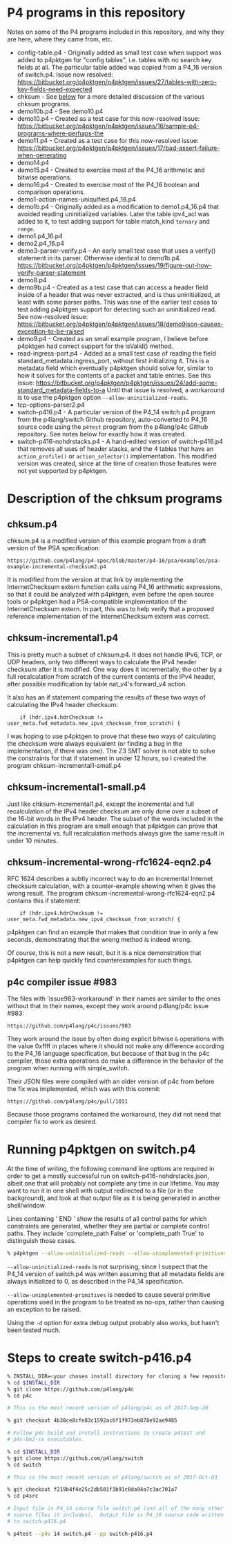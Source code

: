 # P4 programs in this repository

Notes on some of the P4 programs included in this repository, and why
they are here, where they came from, etc.

* config-table.p4 - Originally added as small test case when support
  was added to p4pktgen for "config tables", i.e. tables with no
  search key fields at all.  The particular table added was copied
  from a P4_16 version of switch.p4.  Issue now resolved:
  https://bitbucket.org/p4pktgen/p4pktgen/issues/27/tables-with-zero-key-fields-need-expected
* chksum - See [below](#description-of-the-chksum-programs) for a more
  detailed discussion of the various chksum programs.
* demo10b.p4 - See demo10.p4
* demo10.p4 - Created as a test case for this now-resolved issue:
  https://bitbucket.org/p4pktgen/p4pktgen/issues/16/sample-p4-programs-where-perhaps-the
* demo11.p4 - Created as a test case for this now-resolved issue:
  https://bitbucket.org/p4pktgen/p4pktgen/issues/17/bad-assert-failure-when-generating
* demo14.p4
* demo15.p4 - Created to exercise most of the P4_16 arithmetic and
  bitwise operations.
* demo16.p4 - Created to exercise most of the P4_16 boolean and
  comparison operations.
* demo1-action-names-uniquified.p4_16.p4
* demo1b.p4 - Originally added as a modification to demo1.p4_16.p4 that
  avoided reading uninitialized variables.  Later the table ipv4_acl was
  added to it, to test adding support for table match_kind `ternary` and
  `range`.
* demo1.p4_16.p4
* demo2.p4_16.p4
* demo3-parser-verify.p4 - An early small test case that uses a
  verify() statement in its parser.  Otherwise identical to demo1b.p4.
  https://bitbucket.org/p4pktgen/p4pktgen/issues/19/figure-out-how-verify-parser-statement
* demo8.p4
* demo9b.p4 - Created as a test case that can access a header field
  inside of a header that was never extracted, and is thus
  uninitialized, at least with some parser paths.  This was one of the
  earlier test cases to test adding p4pktgen support for detecting
  such an uninitialized read.  See now-resolved issue:
  https://bitbucket.org/p4pktgen/p4pktgen/issues/18/demo9json-causes-exception-to-be-raised
* demo9.p4 - Created as an small example program, I believe before
  p4pktgen had correct support for the isValid() method.
* read-ingress-port.p4 - Added as a small test case of reading the field
standard_metadata.ingress_port, without first initializing it.  This
is a metadata field which eventually p4pktgen should solve for,
similar to how it solves for the contents of a packet and table
entries.  See this issue: https://bitbucket.org/p4pktgen/p4pktgen/issues/24/add-some-standard_metadata-fields-to-a
  Until that issue is resolved, a workaround is to use the p4pktgen
  option `--allow-uninitialized-reads`.
* tcp-options-parser2.p4
* switch-p416.p4 - A particular version of the P4_14 switch.p4 program
  from the p4lang/switch Github repository, auto-converted to P4_16
  source code using the `p4test` program from the p4lang/p4c Github
  repository.  See notes below for exactly how it was created.
* switch-p416-nohdrstacks.p4 - A hand-edited version of switch-p416.p4
  that removes all uses of header stacks, and the 4 tables that have
  an `action_profile()` or `action_selector()` implementation.  This
  modified version was created, since at the time of creation those
  features were not yet supported by p4pktgen.


# Description of the chksum programs


## chksum.p4

chksum.p4 is a modified version of this example program from a draft
version of the PSA specification:

    https://github.com/p4lang/p4-spec/blob/master/p4-16/psa/examples/psa-example-incremental-checksum2.p4

It is modified from the version at that link by implementing the
InternetChecksum extern function calls using P4_16 arithmetic expressions,
so that it could be analyzed with p4pktgen, even before the open
source tools or p4pktgen had a PSA-compatible implementation of the
InternetChecksum extern.  In part, this was to help verify that a
proposed reference implementation of the InternetChecksum extern was
correct.


## chksum-incremental1.p4

This is pretty much a subset of chksum.p4.  It does not handle IPv6,
TCP, or UDP headers, only two different ways to calculate the IPv4
header checksum after it is modified.  One way does it incrementally,
the other by a full recalculation from scratch of the current contents
of the IPv4 header, after possible modification by table nat_v4's
forward_v4 action.

It also has an if statement comparing the results of these two ways of
calculating the IPv4 header checksum:

        if (hdr.ipv4.hdrChecksum != user_meta.fwd_metadata.new_ipv4_checksum_from_scratch) {

I was hoping to use p4pktgen to prove that these two ways of
calculating the checksum were always equivalent (or finding a bug in
the implementation, if there was one).  The Z3 SMT solver is not able
to solve the constraints for that if statement in under 12 hours, so I
created the program chksum-incremental1-small.p4


## chksum-incremental1-small.p4

Just like chksum-incremental1.p4, except the incremental and full
recalculation of the IPv4 header checksum are only done over a subset
of the 16-bit words in the IPv4 header.  The subset of the words
included in the calculation in this program are small enough that
p4pktgen can prove that the incremental vs. full recalculation methods
always give the same result in under 10 minutes.


## chksum-incremental-wrong-rfc1624-eqn2.p4

RFC 1624 describes a subtly incorrect way to do an incremental
Internet checksum calculation, with a counter-example showing when it
gives the wrong result.  The program
chksum-incremental-wrong-rfc1624-eqn2.p4 contains this if statement:

        if (hdr.ipv4.hdrChecksum != user_meta.fwd_metadata.new_ipv4_checksum_from_scratch) {

p4pktgen can find an example that makes that condition true in only a
few seconds, demonstrating that the wrong method is indeed wrong.

Of course, this is not a new result, but it is a nice demonstration
that p4pktgen can help quickly find counterexamples for such things.


## p4c compiler issue #983

The files with 'issue983-workaround' in their names are similar to the
ones without that in their names, except they work around p4lang/p4c
issue #983:

    https://github.com/p4lang/p4c/issues/983

They work around the issue by often doing explicit bitwise `&`
operations with the value 0xffff in places where it should not make
any difference according to the P4_16 language specification, but
because of that bug in the p4c compiler, those extra operations do
make a difference in the behavior of the program when running with
simple_switch.

Their JSON files were compiled with an older version of p4c from
before the fix was implemented, which was with this commit:

    https://github.com/p4lang/p4c/pull/1011

Because those programs contained the workaround, they did not need
that compiler fix to work as desired.


# Running p4pktgen on switch.p4

At the time of writing, the following command line options are
required in order to get a mostly successful run on
switch-p416-nohdrstacks.json, albeit one that will probably not
complete any time in our lifetime.  You may want to run it in one
shell with output redirected to a file (or in the background), and
look at that output file as it is being generated in another
shell/window.

Lines containing ' END ' show the results of all control paths for
which constraints are generated, whether they are partial or complete
control paths.  They include 'complete_path False' or 'complete_path
True' to distinguish those cases.

```bash
% p4pktgen --allow-uninitialized-reads --allow-unimplemented-primitives compiled_p4_programs/switch-p416-nohdrstacks.json
```

`--allow-uninitialized-reads` is not surprising, since I suspect that
the P4_14 version of switch.p4 was written assuming that all metadata
fields are always initialized to 0, as described in the P4_14
specification.

`--allow-unimplemented-primitives` is needed to cause several
primitive operations used in the program to be treated as no-ops,
rather than causing an exception to be raised.

Using the `-d` option for extra debug output probably also works, but
hasn't been tested much.


# Steps to create switch-p416.p4

```bash
% INSTALL_DIR=<your chosen install directory for cloning a few repositories>
% cd $INSTALL_DIR
% git clone https://github.com/p4lang/p4c
% cd p4c

# This is the most recent version of p4lang/p4c as of 2017-Sep-20

% git checkout 4b38ce8cfe83c1592ac6f1f973eb878e92ae9485

# Follow p4c build and install instructions to create p4test and
# p4c-bm2-ss executables.

% cd $INSTALL_DIR
% git clone https://github.com/p4lang/switch
% cd switch

# This is the most recent version of p4lang/switch as of 2017-Oct-03

% git checkout f219b4f4e25c2db581f3b91c8da94a7c3ac701a7
% cd p4src

# Input file is P4_14 source file switch.p4 (and all of the many other
# source files it includes).  Output file is P4_16 source code written
# to switch-p416.p4

% p4test --p4v 14 switch.p4 --pp switch-p416.p4
```
